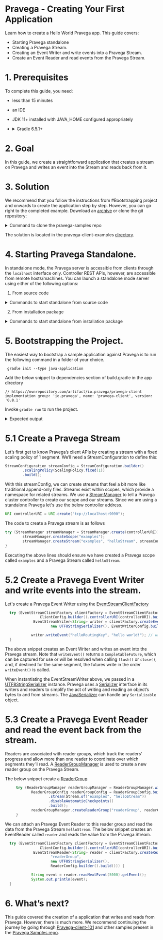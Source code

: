 <!--
Copyright (c) Dell Inc., or its subsidiaries. All Rights Reserved.

Licensed under the Apache License, Version 2.0 (the "License");
you may not use this file except in compliance with the License.
You may obtain a copy of the License at

    http://www.apache.org/licenses/LICENSE-2.0
-->
# Pravega - Creating Your First Application

Learn how to create a Hello World Pravega app. This guide covers:
* Starting Pravega standalone
* Creating a Pravega Stream.
* Creating an Event Writer and write events into a Pravega Stream.
* Create an Event Reader and read events from the Pravega Stream.

 
# 1. Prerequisites
To complete this guide, you need:
* less than 15 minutes
* an IDE
* JDK 11+ installed with JAVA_HOME configured appropriately
* <details>
  <summary>Gradle 6.5.1+</summary>
  Installation : https://gradle.org/install/
  
  !! Verify Gradle is using the Java you expect. You can verify which JDK Gradle uses by running `gradle --version`.!!
</details>

# 2. Goal
In this guide, we create a straightforward application that creates a stream on Pravega and writes an event into the Stream and reads back from it.

# 3. Solution
We recommend that you follow the instructions from #Bootstrapping project and onwards to create the application step by step.
However, you can go right to the completed example.
Download an [archive]( https://github.com/pravega/pravega-samples/archive/v0.8.0.zip) or clone the git repository:

<details>
<summary>Command to clone the pravega-samples repo</summary>
<p>

```java
git clone https://github.com/pravega/pravega-samples.git

```

</p>
</details>  


The solution is located in the pravega-client-examples [directory]( https://github.com/pravega/pravega-samples/tree/master/pravega-client-examples/src/main/java/io/pravega/example/gettingstarted ).

# 4. Starting Pravega Standalone.
In standalone mode, the Pravega server is accessible from clients through the `localhost` interface only. Controller REST APIs, however, are accessible from remote hosts/machines.
You can launch a standalone mode server using either of the following options:

1. From source code

<details>
<summary>Commands to start standalone from source code</summary>
<p>

Checkout the source code:
```java
$ git clone https://github.com/pravega/pravega.git
$ cd pravega
```
Build the Pravega standalone mode distribution:

```java
./gradlew startStandalone
```

</p>
</details>

2. From installation package

<details>
<summary>Commands to start standalone from installation package</summary>
<p>
Download the Pravega release from the [GitHub Releases](https://github.com/pravega/pravega/releases).

```java
$ tar xfvz pravega-<version>.tgz
```
Download and extract either tarball or zip files. Follow the instructions provided for the tar files (same can be applied for zip file) to launch all the components of Pravega on your local machine.

Run Pravega Standalone:

```java
$ pravega-<version>/bin/pravega-standalone
```

</p>
</details>  


# 5. Bootstrapping the Project.

The easiest way to bootstrap a sample application against Pravega is to run the following command in a folder of your choice. 
```
 gradle init --type java-application
```
Add the below snippet to dependencies section of build.gradle in the app directory
```
// https://mvnrepository.com/artifact/io.pravega/pravega-client
implementation group: 'io.pravega', name: 'pravega-client', version: '0.8.1'
```
Invoke `gradle run` to run the project.

 
<details>
<summary>Expected output</summary>
<p>

```java
osboxes@osboxes:/tmp/demo$ gradle run

> Task :app:run
Hello World!

BUILD SUCCESSFUL in 890ms
2 actionable tasks: 2 executed

```

</p>
</details>

# 5.1 Create a Pravega Stream

Let’s first get to know Pravega’s client APIs by creating a stream with a fixed scaling policy of 1 segment. We’ll need a StreamConfiguration to define this:
```java
StreamConfiguration streamConfig = StreamConfiguration.builder()
        .scalingPolicy(ScalingPolicy.fixed(1))
        .build();
```
With this streamConfig, we can create streams that feel a bit more like traditional append-only files. Streams exist within scopes, which provide a namespace for related streams. We use a [StreamManager](https://pravega.io/docs/latest/javadoc/clients/io/pravega/client/admin/StreamManager.html) to tell a Pravega cluster controller to create our scope and our streams. Since we are using a standalone Pravega let's use the below controller address.
```java
URI controllerURI = URI.create("tcp://localhost:9090");
```
The code to create a Pravega stream is as follows
```java
try (StreamManager streamManager = StreamManager.create(controllerURI)) {
        streamManager.createScope("examples");
        streamManager.createStream("examples", "helloStream", streamConfig);
}
```
Executing the above lines should ensure we have created a Pravega scope called `examples` and a Pravega Stream called `helloStream`.

# 5.2 Create a Pravega Event Writer and write events into the stream.

Let's create a Pravega Event Writer using the [EventStreamClientFactory](https://pravega.io/docs/latest/javadoc/clients/io/pravega/client/EventStreamClientFactory.html)

```java
  try (EventStreamClientFactory clientFactory = EventStreamClientFactory.withScope("examples",
                ClientConfig.builder().controllerURI(controllerURI).build());
             EventStreamWriter<String> writer = clientFactory.createEventWriter("helloStream",
                     new UTF8StringSerializer(), EventWriterConfig.builder().build())) {

            writer.writeEvent("helloRoutingKey", "hello world!"); // write an event.
  }
 ```
The above snippet creates an Event Writer and writes an event into the Pravega stream. Note that `writeEvent()` returns a `CompletableFuture`, which can be captured for use or will be resolved when calling `flush()` or `close()`, and, if destined for the same segment, the futures write in the order `writeEvent()` is called.
<p>
    
When instantiating the EventStreamWriter above, we passed in a [UTF8StringSerializer]( https://github.com/pravega/pravega/blob/master/client/src/main/java/io/pravega/client/stream/impl/UTF8StringSerializer.java ) instance. Pravega uses a [Serializer]( https://pravega.io/docs/latest/javadoc/clients/io/pravega/client/stream/Serializer.html) interface in its writers and readers to simplify the act of writing and reading an object’s bytes to and from streams. The [JavaSerializer](https://github.com/pravega/pravega/blob/master/client/src/main/java/io/pravega/client/stream/impl/JavaSerializer.java) can handle any `Serializable` object.
</p>

# 5.3 Create a Pravega Event Reader and read the event back from the stream.

Readers are associated with reader groups, which track the readers’ progress and allow more than one reader to coordinate over which segments they’ll read.
A [ReaderGroupManager](https://pravega.io/docs/latest/javadoc/clients/io/pravega/client/admin/ReaderGroupManager.html) is used to create a new reader group on the Pravega Stream.


The below snippet create a [ReaderGroup](https://pravega.io/docs/latest/javadoc/clients/io/pravega/client/stream/ReaderGroup.html)
```java
     try (ReaderGroupManager readerGroupManager = ReaderGroupManager.withScope("examples", controllerURI)) {
            ReaderGroupConfig readerGroupConfig = ReaderGroupConfig.builder()
                    .stream(Stream.of("examples", "helloStream"))
                    .disableAutomaticCheckpoints()
                    .build();
            readerGroupManager.createReaderGroup("readerGroup", readerGroupConfig);
     }
```
We can attach an Pravega Event Reader to this reader group and read the data from the Pravega Stream `helloStream`. The below snippet creates an EventReader called `reader` and reads the value from the Pravega Stream.

```java
  try (EventStreamClientFactory clientFactory = EventStreamClientFactory.withScope("examples",
                ClientConfig.builder().controllerURI(controllerURI).build());
             EventStreamReader<String> reader = clientFactory.createReader("reader",
                     "readerGroup",
                     new UTF8StringSerializer(),
                     ReaderConfig.builder().build())) {

            String event = reader.readNextEvent(5000).getEvent();
            System.out.println(event);
  }
```

# 6. What’s next?
This guide covered the creation of a application that writes and reads from Pravega. However, there is much more. We recommend continuing the journey by going through [Pravega-client-101](https://blog.pravega.io/2020/09/22/pravega-client-api-101/) and other samples present in the [Pravega Samples repo](https://github.com/pravega/pravega-samples).
